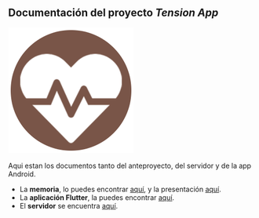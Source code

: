 ## Documentación del proyecto _Tension App_

<img src="icon.png" width=256>

Aqui estan los documentos tanto del anteproyecto, del servidor y de la app Android.

- La **memoria**, lo puedes encontrar [aquí](https://github.com/hkfuertes/tension-app-project/blob/master/Memoria.pdf), y la presentación [aquí](https://github.com/hkfuertes/tension-app-project/blob/master/tensionApp.pdf).
- La **aplicación Flutter**, la puedes encontrar [aquí](https://github.com/hkfuertes/tension-app-project/tree/master/anexo_app.md).
- El **servidor** se encuentra [aquí](https://github.com/hkfuertes/tension-app-project/tree/master/anexo_server.md).



